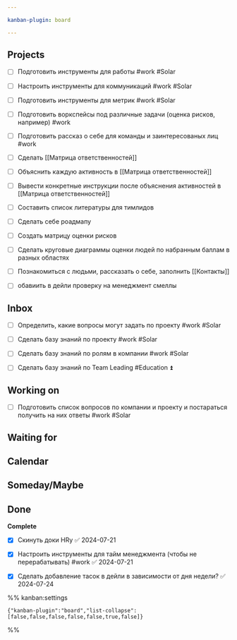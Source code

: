 ```yaml
---

kanban-plugin: board

---
```


## Projects

- [ ] Подготовить инструменты для работы #work #Solar
- [ ] Настроить инструменты для коммуникаций #work #Solar
- [ ] Подготовить инструменты для метрик #work #Solar
- [ ] Подготовить воркспейсы под различные задачи (оценка рисков, например) #work
- [ ] Подготовить рассказ о себе для команды и заинтересованых лиц #work
- [ ] Сделать [[Матрица ответственностей]]
- [ ] Объяснить каждую активность в [[Матрица ответственностей]]
- [ ] Вывести конкретные инструкции после объяснения активностей в [[Матрица ответственностей]]
- [ ] Составить список литературы для тимлидов
- [ ] Сделать себе роадмапу
- [ ] Создать матрицу оценки рисков
- [ ] Сделать круговые диаграммы оценки людей по набранным баллам в разных областях
- [ ] Познакомиться с людьми, рассказать о себе, заполнить [[Контакты]]
- [ ] обавиить в дейли проверку на менеджмент смеллы


## Inbox

- [ ] Определить, какие вопросы могут задать по проекту #work #Solar
- [ ] Сделать базу знаний по проекту #work #Solar
- [ ] Сделать базу знаний по ролям в компании #work #Solar
- [ ] Сделать базу знаний по Team Leading #Education ⏫


## Working on

- [ ] Подготовить список вопросов по компании и проекту и постараться получить на них ответы #work #Solar


## Waiting for



## Calendar



## Someday/Maybe



## Done

**Complete**
- [x] Скинуть доки HRу ✅ 2024-07-21
- [x] Настроить инструменты для тайм менеджмента (чтобы не перерабатывать) #work ✅ 2024-07-21
- [x] Сделать добавление тасок в дейли в зависимости от дня недели? ✅ 2024-07-24




%% kanban:settings
```
{"kanban-plugin":"board","list-collapse":[false,false,false,false,false,true,false]}
```
%%